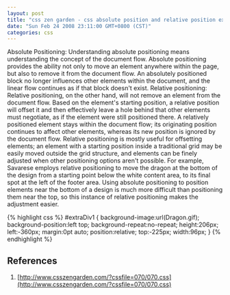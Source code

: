 ```yaml
---
layout: post
title: "css zen garden - css absolute position and relative position explaination"
date: "Sun Feb 24 2008 23:11:00 GMT+0800 (CST)"
categories: css
---
```


Absolute Positioning:
Understanding absolute positioning means understanding the concept of the document flow.
Absolute positioning provides the ability not only to move an element anywhere within the page, but also to remove it from the document flow. An absolutely positioned block no longer influences other elements within the document, and the linear flow continues as if that block doesn't exist.
Relative positioning:
Relative positioning, on the other hand, will not remove an element from the document flow. Based on the element's starting position, a relative position will offset it and then effectively leave a hole behind that other elements must negotiate, as if the element were still positioned there.
A relatively positioned element stays within the document flow; its originating position continues to affect other elements, whereas its new position is ignored by the document flow.
Relative positioning is mostly useful for offsetting elements; an element with a starting position inside a traditional grid may be easily moved outside the grid structure, and elements can be finely adjusted when other positioning options aren't possible. For example, Savarese employs relative positioning to move the dragon at the bottom of the design from a starting point below the white content area, to its final spot at the left of the footer area. Using absolute positioning to position elements near the bottom of a design is much more difficult than positioning them near the top, so this instance of relative positioning makes the adjustment easier.

{% highlight css %}
#extraDiv1 {
    background-image:url(Dragon.gif);
    background-position:left top;
    background-repeat:no-repeat;
    height:206px;
    left:-360px;
    margin:0pt auto;
    position:relative;
    top:-225px;
    width:96px;
}
{% endhighlight %}

References
-----

1. [http://www.csszengarden.com/?cssfile=070/070.css](http://www.csszengarden.com/?cssfile=070/070.css)
